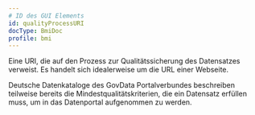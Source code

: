 ```yaml
---
# ID des GUI Elements
id: qualityProcessURI
docType: BmiDoc
profile: bmi
---
```


<p>Eine URI, die auf den Prozess zur Qualitätssicherung des Datensatzes verweist. Es handelt sich idealerweise um die URL einer Webseite.</p>
<p>Deutsche Datenkataloge des GovData Portalverbundes beschreiben teilweise bereits die Mindestqualitätskriterien, die ein Datensatz erfüllen muss, um in das Datenportal aufgenommen zu werden.</p>
